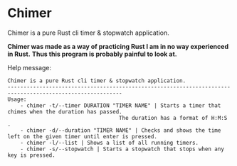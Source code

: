 # Chimer
Chimer is a pure Rust cli timer &amp; stopwatch application.

**Chimer was made as a way of practicing Rust I am in no way experienced in Rust.**
**Thus this program is probably painful to look at.**

Help message:
``` 
Chimer is a pure Rust cli timer & stopwatch application.
----------------------------------------------------------------------------------------------------------
Usage:
    - chimer -t/--timer DURATION "TIMER NAME" | Starts a timer that chimes when the duration has passed.
                                   The duration has a format of H:M:S .
    - chimer -d/--duration "TIMER NAME" | Checks and shows the time left on the given timer until enter is pressed.
    - chimer -l/--list | Shows a list of all running timers.
    - chimer -s/--stopwatch | Starts a stopwatch that stops when any key is pressed.
    
```

